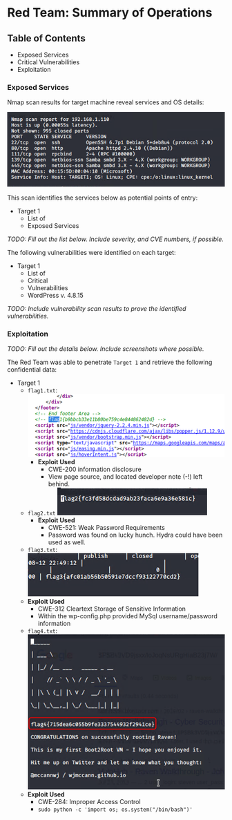# Red Team: Summary of Operations

## Table of Contents
- Exposed Services
- Critical Vulnerabilities
- Exploitation

### Exposed Services

Nmap scan results for target machine reveal services and OS details:

![target 1](https://github.com/tajambois/Home-Work/blob/main/Final%20Project/images/2021-02-22_20h21_56.png)

This scan identifies the services below as potential points of entry:
- Target 1
  - List of
  - Exposed Services

_TODO: Fill out the list below. Include severity, and CVE numbers, if possible._

The following vulnerabilities were identified on each target:
- Target 1
  - List of
  - Critical
  - Vulnerabilities
  - WordPress v. 4.8.15

_TODO: Include vulnerability scan results to prove the identified vulnerabilities._

### Exploitation
_TODO: Fill out the details below. Include screenshots where possible._

The Red Team was able to penetrate `Target 1` and retrieve the following confidential data:
- Target 1
  - `flag1.txt`:
![Flag 1](https://github.com/tajambois/Home-Work/blob/main/Final%20Project/images/flag1.png)
    - **Exploit Used**
      - CWE-200 information disclosure
      - View page source, and located developer note (-!) left behind.
  - `flag2.txt`
![Flag 2](https://github.com/tajambois/Home-Work/blob/main/Final%20Project/images/flag2.png)
    - **Exploit Used**
      - CWE-521: Weak Password Requirements
      - Password was found on lucky hunch. Hydra could have been used as well.
  - `flag3.txt`:
![Flag 3](https://github.com/tajambois/Home-Work/blob/main/Final%20Project/images/flag3.png)
   - **Exploit Used**
      - CWE-312 Cleartext Storage of Sensitive Information
      - Within the wp-config.php provided MySql username/password information
  - `flag4.txt`:
![Flag4](https://github.com/tajambois/Home-Work/blob/main/Final%20Project/images/flag4.png)
  - **Exploit Used**
      - CWE-284: Improper Access Control
      - `sudo python -c 'import os; os.system("/bin/bash")'`


